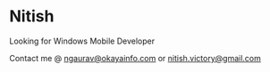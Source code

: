 Nitish
======

Looking for Windows Mobile Developer

Contact me @ ngaurav@okayainfo.com or nitish.victory@gmail.com

